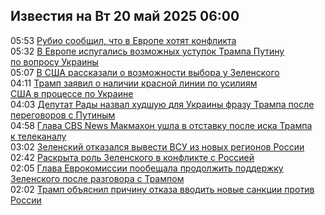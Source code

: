 <h2>Известия на Вт 20 май 2025 06:00</h2><!--2025-05-20 05:53:18-->
<div class="rssn">
  <div><span class="smaller gray hspace">05:53</span> <a class="nodecor" href="https://news.rambler.ru/world/54689768-rubio-soobschil-chto-v-evrope-hotyat-konflikta/">Рубио сообщил, что в Европе хотят конфликта</a></div>
</div>
<div class="rssn">
  <div><span class="smaller gray hspace">05:32</span> <a class="nodecor" href="https://news.rambler.ru/world/54689779-v-evrope-ispugalis-vozmozhnyh-ustupok-trampa-putinu-po-voprosu-ukrainy/">В Европе испугались возможных уступок Трампа Путину по вопросу Украины</a></div>
</div>
<div class="rssn">
  <div><span class="smaller gray hspace">05:07</span> <a class="nodecor" href="https://news.rambler.ru/world/54689737-v-ssha-rasskazali-o-vozmozhnosti-vybora-u-zelenskogo/">В США рассказали о возможности выбора у Зеленского</a></div>
</div>
<div class="rssn">
  <div><span class="smaller gray hspace">04:11</span> <a class="nodecor" href="https://news.rambler.ru/world/54689667-tramp-zayavil-o-nalichii-krasnoy-linii-po-usiliyam-ssha-v-protsesse-po-ukraine/">Трамп заявил о наличии красной линии по усилиям США в процессе по Украине</a></div>
</div>
<div class="rssn">
  <div><span class="smaller gray hspace">04:03</span> <a class="nodecor" href="https://news.rambler.ru/world/54689660-deputat-rady-nazval-hudshuyu-dlya-ukrainy-frazu-trampa-posle-peregovorov-s-putinym/">Депутат Рады назвал худшую для Украины фразу Трампа после переговоров с Путиным</a></div>
</div>
<div class="rssn">
  <div><span class="smaller gray hspace">04:58</span> <a class="nodecor" href="https://news.rambler.ru/world/54689686-glava-cbs-news-makmahon-ushla-v-otstavku-posle-iska-trampa-k-telekanalu/">Глава CBS News Макмахон ушла в отставку после иска Трампа к телеканалу</a></div>
</div>
<div class="rssn">
  <div><span class="smaller gray hspace">03:02</span> <a class="nodecor" href="https://news.rambler.ru/world/54689593-zelenskiy-otkazalsya-vyvesti-vsu-iz-novyh-regionov-rossii/">Зеленский отказался вывести ВСУ из новых регионов России</a></div>
</div>
<div class="rssn">
  <div><span class="smaller gray hspace">02:42</span> <a class="nodecor" href="https://news.rambler.ru/world/54689576-raskryta-rol-zelenskogo-v-konflikte-s-rossiey/">Раскрыта роль Зеленского в конфликте с Россией</a></div>
</div>
<div class="rssn">
  <div><span class="smaller gray hspace">02:05</span> <a class="nodecor" href="https://news.rambler.ru/world/54688754-glava-evrokomissii-poobeschala-prodolzhit-podderzhku-zelenskogo-posle-razgovora-s-trampom/">Глава Еврокомиссии пообещала продолжить поддержку Зеленского после разговора с Трампом</a></div>
</div>
<div class="rssn">
  <div><span class="smaller gray hspace">02:02</span> <a class="nodecor" href="https://news.rambler.ru/world/54689534-tramp-obyasnil-prichinu-otkaza-vvodit-novye-sanktsii-protiv-rossii/">Трамп объяснил причину отказа вводить новые санкции против России</a></div>
</div>